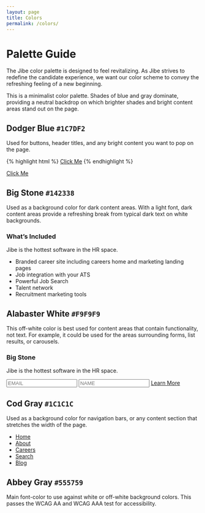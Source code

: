 ```yaml
---
layout: page
title: Colors
permalink: /colors/
---
```


# Palette Guide

The Jibe color palette is designed to feel revitalizing. As Jibe strives to redefine the candidate experience, we want our color scheme to convey the refreshing feeling of a new beginning.

This is a minimalist color palette. Shades of blue and gray dominate, providing a neutral backdrop on which brighter shades and bright content areas stand out on the page.



## Dodger Blue <code>#1C7DF2</code>

Used for buttons, header titles, and any bright content you want to pop on the page.

{% highlight html %}
 <a href="#" class="dodger-blue">Click Me</a>
{% endhighlight %}

<a href="#" class="dodger-blue">Click Me</a>


## Big Stone <code>#142338</code>

Used as a background color for dark content areas. With a light font, dark content areas provide a refreshing break from typical dark text on white backgrounds.

<div class="big-stone">
  <h3>What’s Included</h3>
  <p>Jibe is the hottest software in the HR space.</p>
  <ul>
    <li>Branded career site including careers home and marketing landing pages</li>
    <li>Job integration with your ATS</li>
    <li>Powerful Job Search</li>
    <li>Talent network</li>
    <li>Recruitment marketing tools</li>
  </ul>
</div>

## Alabaster White <code>#F9F9F9</code>

This off-white color is best used for content areas that contain functionality, not text. For example, it could be used for the areas surrounding forms, list results, or carousels.

<div class="alabaster-white">
  <h3>Big Stone</h3>
  <p>Jibe is the hottest software in the HR space.</p>
  <form method="post">
     <input type="text" name="e" placeholder="EMAIL" required="required" />
       <input type="text" name="n" placeholder="NAME" required="required" />
       <a href="#" class="dodger-blue">Learn More</a>
   </form>
</div>

## Cod Gray <code>#1C1C1C</code>

Used as a background color for navigation bars, or any content section that stretches the width of the page.

<div class="cod-gray">
  <nav>
    <ul class="navigation">
      <li><a href="#">Home</a></li>
      <li><a href="#">About</a></li>
      <li><a href="#">Careers</a></li>
      <li><a href="#">Search</a></li>
      <li><a href="#">Blog</a></li>
    </ul>
  </nav>
</div>

## Abbey Gray <code>#555759</code>

Main font-color to use against white or off-white background colors. This passes the WCAG AA and WCAG AAA test for accessibility.
